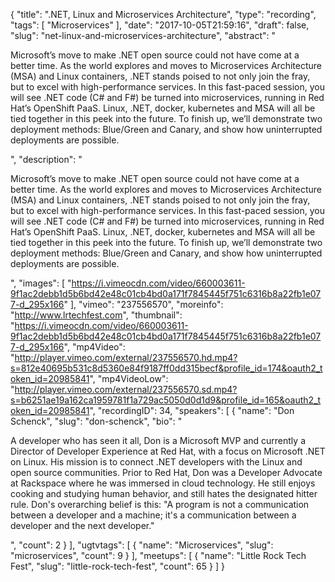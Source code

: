 {
  "title": ".NET, Linux and Microservices Architecture",
  "type": "recording",
  "tags": [
    "Microservices"
  ],
  "date": "2017-10-05T21:59:16",
  "draft": false,
  "slug": "net-linux-and-microservices-architecture",
  "abstract": "<p>Microsoft’s move to make .NET open source could not have come at a better time. As the world explores and moves to Microservices Architecture (MSA) and Linux containers, .NET stands poised to not only join the fray, but to excel with high-performance services. In this fast-paced session, you will see .NET code (C# and F#) be turned into microservices, running in Red Hat’s OpenShift PaaS. Linux, .NET, docker, kubernetes and MSA will all be tied together in this peek into the future. To finish up, we’ll demonstrate two deployment methods: Blue/Green and Canary, and show how uninterrupted deployments are possible.</p>",
  "description": "<p>Microsoft’s move to make .NET open source could not have come at a better time. As the world explores and moves to Microservices Architecture (MSA) and Linux containers, .NET stands poised to not only join the fray, but to excel with high-performance services. In this fast-paced session, you will see .NET code (C# and F#) be turned into microservices, running in Red Hat’s OpenShift PaaS. Linux, .NET, docker, kubernetes and MSA will all be tied together in this peek into the future. To finish up, we’ll demonstrate two deployment methods: Blue/Green and Canary, and show how uninterrupted deployments are possible.</p>",
  "images": [
    "https://i.vimeocdn.com/video/660003611-9f1ac2debb1d5b6bd42e48c01cb4bd0a171f7845445f751c6316b8a22fb1e077-d_295x166"
  ],
  "vimeo": "237556570",
  "moreinfo": "http://www.lrtechfest.com",
  "thumbnail": "https://i.vimeocdn.com/video/660003611-9f1ac2debb1d5b6bd42e48c01cb4bd0a171f7845445f751c6316b8a22fb1e077-d_295x166",
  "mp4Video": "http://player.vimeo.com/external/237556570.hd.mp4?s=812e40695b531c8d5360e84f9187ff0dd315becf&profile_id=174&oauth2_token_id=20985841",
  "mp4VideoLow": "http://player.vimeo.com/external/237556570.sd.mp4?s=b6251ae19a162ca1959781f1a729ac5050d0d1d9&profile_id=165&oauth2_token_id=20985841",
  "recordingID": 34,
  "speakers": [
    {
      "name": "Don Schenck",
      "slug": "don-schenck",
      "bio": "<p>A developer who has seen it all, Don is a Microsoft MVP and currently a Director of Developer Experience at Red Hat, with a focus on Microsoft .NET on Linux. His mission is to connect .NET developers with the Linux and open source communities. Prior to Red Hat, Don was a Developer Advocate at Rackspace where he was immersed in cloud technology. He still enjoys cooking and studying human behavior, and still hates the designated hitter rule. Don's overarching belief is this: \"A program is not a communication between a developer and a machine; it's a communication between a developer and the next developer.\"</p>",
      "count": 2
    }
  ],
  "ugtvtags": [
    {
      "name": "Microservices",
      "slug": "microservices",
      "count": 9
    }
  ],
  "meetups": [
    {
      "name": "Little Rock Tech Fest",
      "slug": "little-rock-tech-fest",
      "count": 65
    }
  ]
}